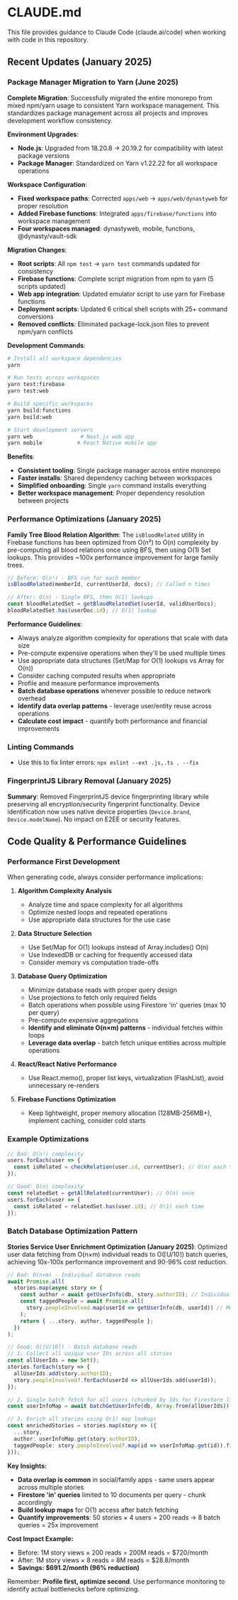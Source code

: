 # CLAUDE.md

This file provides guidance to Claude Code (claude.ai/code) when working with code in this repository.

## Recent Updates (January 2025)

### Package Manager Migration to Yarn (June 2025)

**Complete Migration**: Successfully migrated the entire monorepo from mixed npm/yarn usage to consistent Yarn workspace management. This standardizes package management across all projects and improves development workflow consistency.

**Environment Upgrades**:
- **Node.js**: Upgraded from 18.20.8 → 20.19.2 for compatibility with latest package versions
- **Package Manager**: Standardized on Yarn v1.22.22 for all workspace operations

**Workspace Configuration**:
- **Fixed workspace paths**: Corrected `apps/web` → `apps/web/dynastyweb` for proper resolution
- **Added Firebase functions**: Integrated `apps/firebase/functions` into workspace management
- **Four workspaces managed**: dynastyweb, mobile, functions, @dynasty/vault-sdk

**Migration Changes**:
- **Root scripts**: All `npm test` → `yarn test` commands updated for consistency
- **Firebase functions**: Complete script migration from npm to yarn (5 scripts updated)
- **Web app integration**: Updated emulator script to use yarn for Firebase functions
- **Deployment scripts**: Updated 6 critical shell scripts with 25+ command conversions
- **Removed conflicts**: Eliminated package-lock.json files to prevent npm/yarn conflicts

**Development Commands**:
```bash
# Install all workspace dependencies
yarn

# Run tests across workspaces  
yarn test:firebase
yarn test:web

# Build specific workspaces
yarn build:functions
yarn build:web

# Start development servers
yarn web               # Next.js web app
yarn mobile           # React Native mobile app
```

**Benefits**:
- **Consistent tooling**: Single package manager across entire monorepo
- **Faster installs**: Shared dependency caching between workspaces
- **Simplified onboarding**: Single `yarn` command installs everything
- **Better workspace management**: Proper dependency resolution between projects

### Performance Optimizations (January 2025)

**Family Tree Blood Relation Algorithm**: The `isBloodRelated` utility in Firebase functions has been optimized from O(n²) to O(n) complexity by pre-computing all blood relations once using BFS, then using O(1) Set lookups. This provides ~100x performance improvement for large family trees.

```typescript
// Before: O(n²) - BFS run for each member
isBloodRelated(memberId, currentUserId, docs); // Called n times

// After: O(n) - Single BFS, then O(1) lookups
const bloodRelatedSet = getBloodRelatedSet(userId, validUserDocs);
bloodRelatedSet.has(userDoc.id); // O(1) lookup
```

**Performance Guidelines**:

- Always analyze algorithm complexity for operations that scale with data size
- Pre-compute expensive operations when they'll be used multiple times
- Use appropriate data structures (Set/Map for O(1) lookups vs Array for O(n))
- Consider caching computed results when appropriate
- Profile and measure performance improvements
- **Batch database operations** whenever possible to reduce network overhead
- **Identify data overlap patterns** - leverage user/entity reuse across operations
- **Calculate cost impact** - quantify both performance and financial improvements

### Linting Commands

- Use this to fix linter errors: `npx eslint --ext .js,.ts . --fix`

### FingerprintJS Library Removal (January 2025)

**Summary**: Removed FingerprintJS device fingerprinting library while preserving all encryption/security fingerprint functionality. Device identification now uses native device properties (`Device.brand`, `Device.modelName`). No impact on E2EE or security features.

## Code Quality & Performance Guidelines

### Performance First Development

When generating code, always consider performance implications:

1. **Algorithm Complexity Analysis**

   - Analyze time and space complexity for all algorithms
   - Optimize nested loops and repeated operations
   - Use appropriate data structures for the use case

2. **Data Structure Selection**

   - Use Set/Map for O(1) lookups instead of Array.includes() O(n)
   - Use IndexedDB or caching for frequently accessed data
   - Consider memory vs computation trade-offs

3. **Database Query Optimization**

   - Minimize database reads with proper query design
   - Use projections to fetch only required fields
   - Batch operations when possible using Firestore 'in' queries (max 10 per query)
   - Pre-compute expensive aggregations
   - **Identify and eliminate O(n×m) patterns** - individual fetches within loops
   - **Leverage data overlap** - batch fetch unique entities across multiple operations

4. **React/React Native Performance**

   - Use React.memo(), proper list keys, virtualization (FlashList), avoid unnecessary re-renders

5. **Firebase Functions Optimization**
   - Keep lightweight, proper memory allocation (128MB-256MB+), implement caching, consider cold starts

### Example Optimizations

```typescript
// Bad: O(n²) complexity
users.forEach(user => {
  const isRelated = checkRelation(user.id, currentUser); // O(n) each time
});

// Good: O(n) complexity
const relatedSet = getAllRelated(currentUser); // O(n) once
users.forEach(user => {
  const isRelated = relatedSet.has(user.id); // O(1) each time
});
```

### Batch Database Optimization Pattern

**Stories Service User Enrichment Optimization (January 2025)**: Optimized user data fetching from O(n×m) individual reads to O(⌈U/10⌉) batch queries, achieving 10x-100x performance improvement and 90-96% cost reduction.

```typescript
// Bad: O(n×m) - Individual database reads
await Promise.all(
  stories.map(async story => {
    const author = await getUserInfo(db, story.authorID); // Individual fetch
    const taggedPeople = await Promise.all(
      story.peopleInvolved.map(userId => getUserInfo(db, userId)) // More individual fetches
    );
    return { ...story, author, taggedPeople };
  })
);

// Good: O(⌈U/10⌉) - Batch database reads
// 1. Collect all unique user IDs across all stories
const allUserIds = new Set();
stories.forEach(story => {
  allUserIds.add(story.authorID);
  story.peopleInvolved?.forEach(userId => allUserIds.add(userId));
});

// 2. Single batch fetch for all users (chunked by 10s for Firestore limit)
const userInfoMap = await batchGetUserInfo(db, Array.from(allUserIds));

// 3. Enrich all stories using O(1) map lookups
const enrichedStories = stories.map(story => ({
  ...story,
  author: userInfoMap.get(story.authorID),
  taggedPeople: story.peopleInvolved?.map(id => userInfoMap.get(id)).filter(Boolean),
}));
```

**Key Insights:**

- **Data overlap is common** in social/family apps - same users appear across multiple stories
- **Firestore 'in' queries** limited to 10 documents per query - chunk accordingly
- **Build lookup maps** for O(1) access after batch fetching
- **Quantify improvements**: 50 stories × 4 users = 200 reads → 8 batch queries = 25x improvement

**Cost Impact Example:**

- Before: 1M story views × 200 reads = 200M reads = $720/month
- After: 1M story views × 8 reads = 8M reads = $28.8/month
- **Savings: $691.2/month (96% reduction)**

Remember: **Profile first, optimize second**. Use performance monitoring to identify actual bottlenecks before optimizing.
